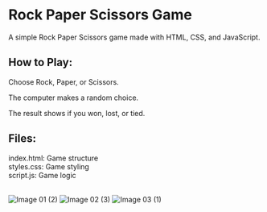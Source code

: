 <h1>Rock Paper Scissors Game</h1>

<p>A simple Rock Paper Scissors game made with HTML, CSS, and JavaScript.</p>

<h2>How to Play:</h2>
<p>Choose Rock, Paper, or Scissors.</p>
<p>The computer makes a random choice.</p>
<p>The result shows if you won, lost, or tied.</p>

<h2>Files:</h2>
index.html: Game structure </br>
styles.css: Game styling </br>
script.js: Game logic </br></br> </hr>

![Image 01 (2)](https://github.com/user-attachments/assets/939077de-fbce-4c91-8510-cbc9e3f2af04)
![Image 02 (3)](https://github.com/user-attachments/assets/47775efe-610e-4935-a4d7-fce94e7e6f0d)
![Image 03 (1)](https://github.com/user-attachments/assets/5ea8502a-1aea-4eb3-aa55-b5db0edb910b)
